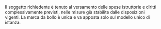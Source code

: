 Il soggetto richiedente è tenuto al versamento delle spese istruttorie e diritti complessivamente previsti, nelle misure già stabilite dalle disposizioni vigenti. La marca da bollo è unica e va apposta solo sul modello unico di istanza.
